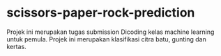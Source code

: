 # scissors-paper-rock-prediction
Projek ini merupakan tugas submission Dicoding kelas machine learning untuk pemula. Projek ini merupakan klasifikasi citra batu, gunting dan kertas.
